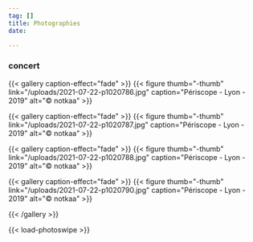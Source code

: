 ```yaml
---
tag: []
title: Photographies
date: 

---
```

### concert

{{< gallery caption-effect="fade" >}} {{< figure thumb="-thumb" link="/uploads/2021-07-22-p1020786.jpg" caption="Périscope - Lyon - 2019" alt="© notkaa" >}}

{{< gallery caption-effect="fade" >}} {{< figure thumb="-thumb" link="/uploads/2021-07-22-p1020787.jpg" caption="Périscope - Lyon - 2019" alt="© notkaa" >}}

{{< gallery caption-effect="fade" >}} {{< figure thumb="-thumb" link="/uploads/2021-07-22-p1020788.jpg" caption="Périscope - Lyon - 2019" alt="© notkaa" >}}

{{< gallery caption-effect="fade" >}} {{< figure thumb="-thumb" link="/uploads/2021-07-22-p1020790.jpg" caption="Périscope - Lyon - 2019" alt="© notkaa" >}}

{{< /gallery >}}

{{< load-photoswipe >}}

<!--more-->